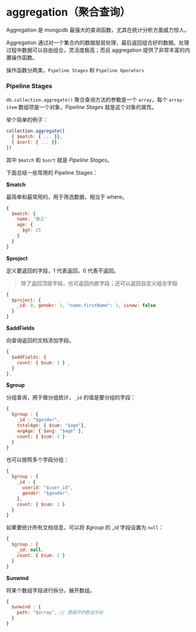 # aggregation（聚合查询）

Aggregation 是 mongodb 最强大的查询函数，尤其在统计分析方面威力惊人。

Aggregation 通过对一个集合内的数据层层处理，最后返回组合好的数据。处理过程中数据可以自由组合，灵活度极高；而且 aggregation 提供了非常丰富的内置操作函数。

操作函数分两类，`Pipeline Stages` 和 `Pipeline Operators`

### Pipeline Stages

`db.collection.aggregate()` 聚合查询方法的参数是一个 `array`，每个 `array-item` 数组项是一个对象，*Pipeline Stage*s 就是这个对象的属性。

举个简单的例子：

```js
collection.aggregate([
  { $match: { ... }},
  { $sort: { ... }},
])
```

其中 `$match` 和 `$sort` 就是 _Pipeline Stages_。

下面总结一些常用的 Pipeline Stages：

**\$match**

最简单和最常用的，用于筛选数据，相当于 where。

```js
{
  $match: {
    name: '张三'
    age: {
      $gt: 25
    }
  }
}
```

**\$project**

定义要返回的字段，1 代表返回，0 代表不返回。

> 除了返回顶层字段，也可返回内嵌字段；还可以返回自定义组合字段

```js
{
  $project: {
    _id: 0, gender: 1, "name.firstName": 1, isnew: false
  }
}
```

**\$addFields**

向查询返回的文档添加字段。

```js
{
  $addFields: {
    count: { $sum: 1 } ,
  }
},
```

**\$group**

分组查询，用于做分组统计，`_id` 的值是要分组的字段：

```js
{
  $group : {
    _id : "$gender",
    totalAge: { $sum: "$age"},
    avgAge: { $avg: "$age" },
    count: { $sum: 1 }
  }
}
```

也可以按照多个字段分组：

```js
{
  $group : {
    _id : {
      userid: "$user_id",
      gender: "$gender",
    },
    count: { $sum: 1 }
  }
}
```

如果要统计所有文档信息，可以将 _\$group_ 的 _\_id_ 字段设置为 `null`：

```js
{
  $group : {
    _id: null,
    count: { $sum: 1 }
  }
}
```

**\$unwind**

将某个数组字段进行拆分，展开数组。

```js
{
  $unwind : {
    path: "$array", // 要展开的数组字段
  }
}
```
